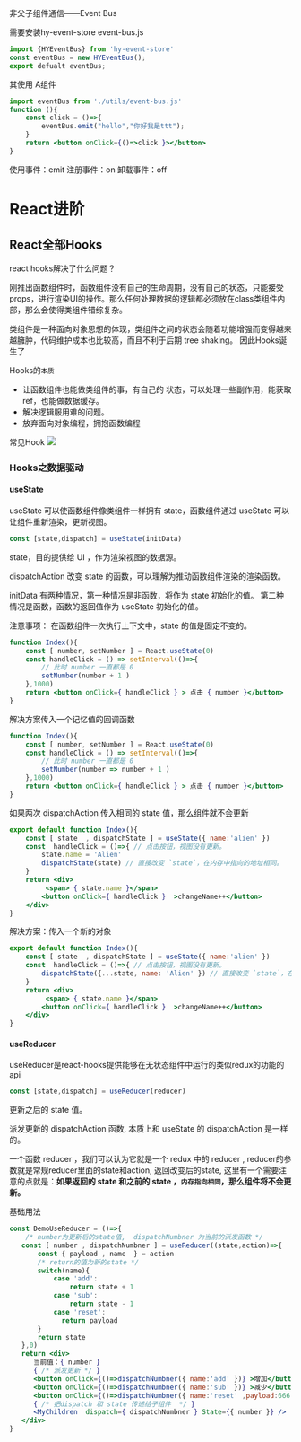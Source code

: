 非父子组件通信——Event Bus

需要安装hy-event-store
event-bus.js
```jsx
import {HYEventBus} from 'hy-event-store'
const eventBus = new HYEventBus();
export defualt eventBus;
```

其使用
A组件
```jsx
import eventBus from './utils/event-bus.js'
function (){
	const click = ()=>{
		eventBus.emit("hello","你好我是ttt");
	}
	return <button onClick={()=>click }></button>
}
```

使用事件：emit
注册事件：on
卸载事件：off


# React进阶

## React全部Hooks
react hooks解决了什么问题？

刚推出函数组件时，函数组件没有自己的生命周期，没有自己的状态，只能接受props，进行渲染UI的操作。那么任何处理数据的逻辑都必须放在class类组件内部，那么会使得类组件错综复杂。

类组件是一种面向对象思想的体现，类组件之间的状态会随着功能增强而变得越来越臃肿，代码维护成本也比较高，而且不利于后期 tree shaking。
因此Hooks诞生了


Hooks的`本质`
- 让函数组件也能做类组件的事，有自己的 状态，可以处理一些副作用，能获取ref，也能做数据缓存。
- 解决逻辑服用难的问题。
- 放弃面向对象编程，拥抱函数编程


常见Hook
![](https://p9-juejin.byteimg.com/tos-cn-i-k3u1fbpfcp/69822a1b61e64ee29b8125592e1ee035~tplv-k3u1fbpfcp-zoom-in-crop-mark:1512:0:0:0.awebp?)


### Hooks之数据驱动

#### useState
useState 可以使函数组件像类组件一样拥有 state，函数组件通过 useState 可以让组件重新渲染，更新视图。

```js
const [state,dispatch] = useState(initData)
```
state，目的提供给 UI ，作为渲染视图的数据源。

dispatchAction 改变 state 的函数，可以理解为推动函数组件渲染的渲染函数。

initData 有两种情况，第一种情况是非函数，将作为 state 初始化的值。 第二种情况是函数，函数的返回值作为 useState 初始化的值。



注意事项：
在函数组件一次执行上下文中，state 的值是固定不变的。
```jsx
function Index(){
    const [ number, setNumber ] = React.useState(0)
    const handleClick = () => setInterval(()=>{
        // 此时 number 一直都是 0
        setNumber(number + 1 ) 
    },1000)
    return <button onClick={ handleClick } > 点击 { number }</button>
}

```
解决方案传入一个记忆值的回调函数
```jsx
function Index(){
    const [ number, setNumber ] = React.useState(0)
    const handleClick = () => setInterval(()=>{
        // 此时 number 一直都是 0
        setNumber(number => number + 1 ) 
    },1000)
    return <button onClick={ handleClick } > 点击 { number }</button>
}
```

如果两次 dispatchAction 传入相同的 state 值，那么组件就不会更新
```jsx
export default function Index(){
    const [ state  , dispatchState ] = useState({ name:'alien' })
    const  handleClick = ()=>{ // 点击按钮，视图没有更新。
        state.name = 'Alien'
        dispatchState(state) // 直接改变 `state`，在内存中指向的地址相同。
    }
    return <div>
         <span> { state.name }</span>
        <button onClick={ handleClick }  >changeName++</button>
    </div>
}

```

解决方案：传入一个新的对象
```jsx
export default function Index(){
    const [ state  , dispatchState ] = useState({ name:'alien' })
    const  handleClick = ()=>{ // 点击按钮，视图没有更新。
        dispatchState({...state, name: 'Alien' }) // 直接改变 `state`，在内存中指向的地址相同。因此需要传入一个新对象来触发更新。
    }
    return <div>
         <span> { state.name }</span>
        <button onClick={ handleClick }  >changeName++</button>
    </div>
}
```


#### useReducer
useReducer是react-hooks提供能够在无状态组件中运行的类似redux的功能的api
```js
const [state,dispatch] = useReducer(reducer)

```
更新之后的 state 值。

 派发更新的 dispatchAction 函数, 本质上和 useState 的 dispatchAction 是一样的。

 一个函数 reducer ，我们可以认为它就是一个 redux 中的 reducer , reducer的参数就是常规reducer里面的state和action, 返回改变后的state, 这里有一个需要注意的点就是：**如果返回的 state 和之前的 state ，`内存指向相同`，那么组件将不会更新。**


基础用法
```jsx
const DemoUseReducer = ()=>{
    /* number为更新后的state值,  dispatchNumbner 为当前的派发函数 */
   const [ number , dispatchNumbner ] = useReducer((state,action)=>{
       const { payload , name  } = action
       /* return的值为新的state */
       switch(name){
           case 'add':
               return state + 1
           case 'sub':
               return state - 1 
           case 'reset':
             return payload       
       }
       return state
   },0)
   return <div>
      当前值：{ number }
      { /* 派发更新 */ }
      <button onClick={()=>dispatchNumbner({ name:'add' })} >增加</button>
      <button onClick={()=>dispatchNumbner({ name:'sub' })} >减少</button>
      <button onClick={()=>dispatchNumbner({ name:'reset' ,payload:666 })} >赋值</button>
      { /* 把dispatch 和 state 传递给子组件  */ }
      <MyChildren  dispatch={ dispatchNumbner } State={{ number }} />
   </div>
}

```

  